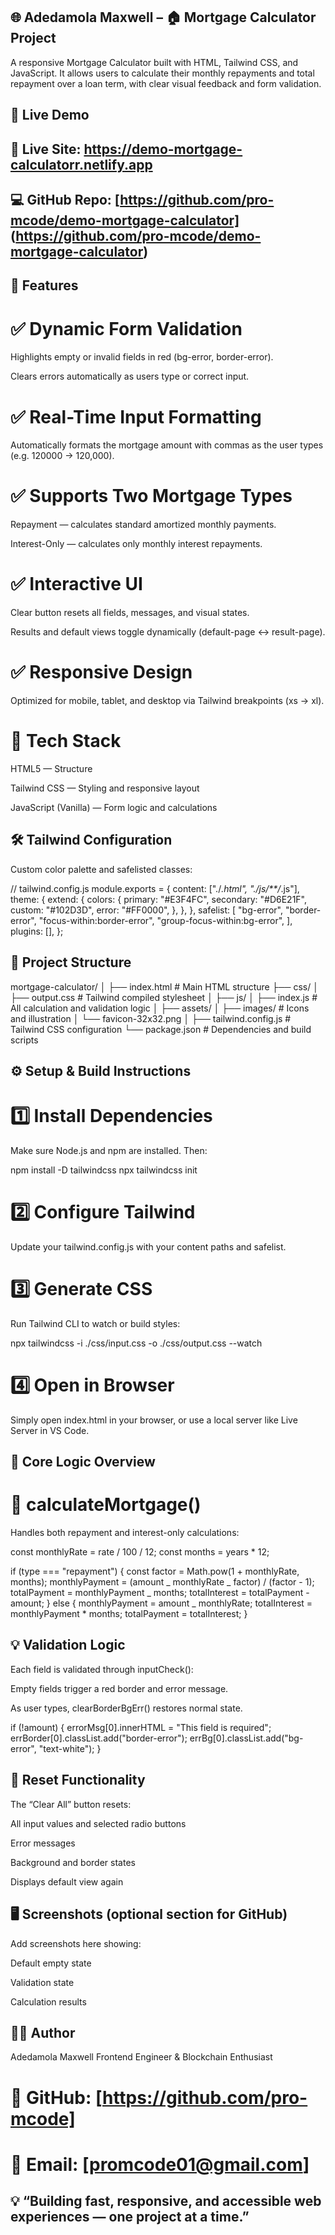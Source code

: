## 🌐 Adedamola Maxwell – 🏠 Mortgage Calculator Project

A responsive Mortgage Calculator built with HTML, Tailwind CSS, and JavaScript.
It allows users to calculate their monthly repayments and total repayment over a loan term, with clear visual feedback and form validation.

## 🚀 Live Demo

## 🔗 Live Site: https://demo-mortgage-calculatorr.netlify.app

## 💻 GitHub Repo: [https://github.com/pro-mcode/demo-mortgage-calculator] (https://github.com/pro-mcode/demo-mortgage-calculator)

## 🚀 Features

# ✅ Dynamic Form Validation

Highlights empty or invalid fields in red (bg-error, border-error).

Clears errors automatically as users type or correct input.

# ✅ Real-Time Input Formatting

Automatically formats the mortgage amount with commas as the user types (e.g. 120000 → 120,000).

# ✅ Supports Two Mortgage Types

Repayment — calculates standard amortized monthly payments.

Interest-Only — calculates only monthly interest repayments.

# ✅ Interactive UI

Clear button resets all fields, messages, and visual states.

Results and default views toggle dynamically (default-page ↔ result-page).

# ✅ Responsive Design

Optimized for mobile, tablet, and desktop via Tailwind breakpoints (xs → xl).

# 🧩 Tech Stack

HTML5 — Structure

Tailwind CSS — Styling and responsive layout

JavaScript (Vanilla) — Form logic and calculations

## 🛠️ Tailwind Configuration

Custom color palette and safelisted classes:

// tailwind.config.js
module.exports = {
content: ["./*.html", "./js/**/*.js"],
theme: {
extend: {
colors: {
primary: "#E3F4FC",
secondary: "#D6E21F",
custom: "#102D3D",
error: "#FF0000",
},
},
},
safelist: [
"bg-error",
"border-error",
"focus-within:border-error",
"group-focus-within:bg-error",
],
plugins: [],
};

## 📂 Project Structure

mortgage-calculator/
│
├── index.html # Main HTML structure
├── css/
│ ├── output.css # Tailwind compiled stylesheet
│
├── js/
│ ├── index.js # All calculation and validation logic
│
├── assets/
│ ├── images/ # Icons and illustration
│ └── favicon-32x32.png
│
├── tailwind.config.js # Tailwind CSS configuration
└── package.json # Dependencies and build scripts

## ⚙️ Setup & Build Instructions

# 1️⃣ Install Dependencies

Make sure Node.js and npm are installed. Then:

npm install -D tailwindcss
npx tailwindcss init

# 2️⃣ Configure Tailwind

Update your tailwind.config.js with your content paths and safelist.

# 3️⃣ Generate CSS

Run Tailwind CLI to watch or build styles:

npx tailwindcss -i ./css/input.css -o ./css/output.css --watch

# 4️⃣ Open in Browser

Simply open index.html in your browser, or use a local server like Live Server in VS Code.

## 🧮 Core Logic Overview

# 🧠 calculateMortgage()

Handles both repayment and interest-only calculations:

const monthlyRate = rate / 100 / 12;
const months = years \* 12;

if (type === "repayment") {
const factor = Math.pow(1 + monthlyRate, months);
monthlyPayment = (amount _ monthlyRate _ factor) / (factor - 1);
totalPayment = monthlyPayment _ months;
totalInterest = totalPayment - amount;
} else {
monthlyPayment = amount _ monthlyRate;
totalInterest = monthlyPayment \* months;
totalPayment = totalInterest;
}

## 💡 Validation Logic

Each field is validated through inputCheck():

Empty fields trigger a red border and error message.

As user types, clearBorderBgErr() restores normal state.

if (!amount) {
errorMsg[0].innerHTML = "This field is required";
errBorder[0].classList.add("border-error");
errBg[0].classList.add("bg-error", "text-white");
}

## 🔄 Reset Functionality

The “Clear All” button resets:

All input values and selected radio buttons

Error messages

Background and border states

Displays default view again

## 🖥️ Screenshots (optional section for GitHub)

Add screenshots here showing:

Default empty state

Validation state

Calculation results

## 🧑‍💻 Author

Adedamola Maxwell
Frontend Engineer & Blockchain Enthusiast

# 💼 GitHub: [https://github.com/pro-mcode]

# 📧 Email: [promcode01@gmail.com]

## 💡 “Building fast, responsive, and accessible web experiences — one project at a time.”
